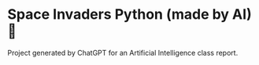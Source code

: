 # Space Invaders Python (made by AI) 🐍

Project generated by ChatGPT for an Artificial Intelligence class report.
